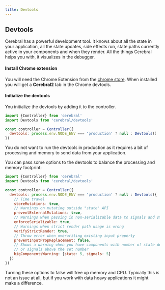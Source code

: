 ```yaml
---
title: Devtools
---
```


## Devtools

Cerebral has a powerful development tool. It knows about all the state in your application, all the state updates, side effects run, state paths currently active in your components and when they render. All the things Cerebral helps you with, it visualizes in the debugger.

#### Install Chrome extension
You will need the Chrome Extension from the [chrome store](https://chrome.google.com/webstore/detail/cerebral2-debugger/ghoadjdodkgkbbmhhpbfhgikjgjelojc). When installed you will get a **Cerebral2** tab in the Chrome devtools.

#### Initialize the devtools
You initialize the devtools by adding it to the controller.

```js
import {Controller} from 'cerebral'
import Devtools from 'cerebral/devtools'

const controller = Controller({
  devtools: process.env.NODE_ENV === 'production' ? null : Devtools()
})
```

You do not want to run the devtools in production as it requires a bit of processing and memory to send data from your application.

You can pass some options to the devtools to balance the processing and memory footprint:

```js
import {Controller} from 'cerebral'
import Devtools from 'cerebral/devtools'

const controller = Controller({
  devtools: process.env.NODE_ENV === 'production' ? null : Devtools({
    // Time travel
    storeMutations: true,
    // Warnings on mutating outside "state" API
    preventExternalMutations: true,
    // Warnings when passing in non-serializable data to signals and state tree
    enforceSerializable: true,
    // Warnings when strict render path usage is wrong
    verifyStrictRender: true,
    // Throw error when overwriting existing input property
    preventInputPropReplacement: false,
    // Shows a warning when you have components with number of state dependencies
    // or signals above the set number
    bigComponentsWarning: {state: 5, signals: 5}
  })
})
```

Turning these options to false will free up memory and CPU. Typically this is not an issue at all, but if you work with data heavy applications it might make a difference.
